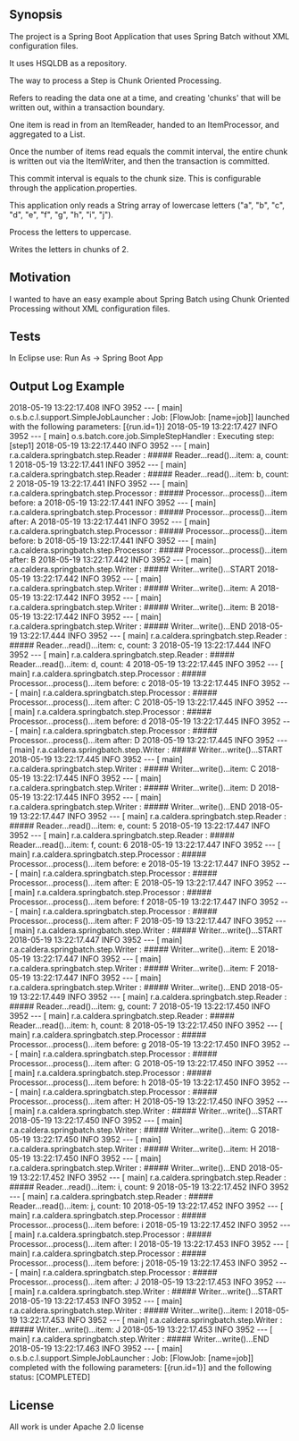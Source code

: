 ## Synopsis

The project is a Spring Boot Application that uses Spring Batch without XML configuration files.

It uses HSQLDB as a repository.

The way to process a Step is Chunk Oriented Processing.

Refers to reading the data one at a time, and creating 'chunks' that will be
written out, within a transaction boundary.

One item is read in from an ItemReader, handed to an ItemProcessor, and
aggregated to a List.

Once the number of items read equals the commit interval, the entire chunk is
written out via the ItemWriter, and then the transaction is committed.

This commit interval is equals to the chunk size.
This is configurable through the application.properties. 

This application only reads a String array of lowercase letters ("a", "b", "c", "d", "e", "f", "g", "h", "i", "j").

Process the letters to uppercase.

Writes the letters in chunks of 2.

## Motivation

I wanted to have an easy example about Spring Batch using Chunk Oriented Processing without XML configuration files.

## Tests

In Eclipse use: Run As -> Spring Boot App

## Output Log Example

2018-05-19 13:22:17.408  INFO 3952 --- [           main] o.s.b.c.l.support.SimpleJobLauncher      : Job: [FlowJob: [name=job]] launched with the following parameters: [{run.id=1}]
2018-05-19 13:22:17.427  INFO 3952 --- [           main] o.s.batch.core.job.SimpleStepHandler     : Executing step: [step1]
2018-05-19 13:22:17.440  INFO 3952 --- [           main] r.a.caldera.springbatch.step.Reader      : ##### Reader...read()...item: a, count: 1
2018-05-19 13:22:17.441  INFO 3952 --- [           main] r.a.caldera.springbatch.step.Reader      : ##### Reader...read()...item: b, count: 2
2018-05-19 13:22:17.441  INFO 3952 --- [           main] r.a.caldera.springbatch.step.Processor   : ##### Processor...process()...item before: a
2018-05-19 13:22:17.441  INFO 3952 --- [           main] r.a.caldera.springbatch.step.Processor   : ##### Processor...process()...item after: A
2018-05-19 13:22:17.441  INFO 3952 --- [           main] r.a.caldera.springbatch.step.Processor   : ##### Processor...process()...item before: b
2018-05-19 13:22:17.441  INFO 3952 --- [           main] r.a.caldera.springbatch.step.Processor   : ##### Processor...process()...item after: B
2018-05-19 13:22:17.442  INFO 3952 --- [           main] r.a.caldera.springbatch.step.Writer      : ##### Writer...write()...START
2018-05-19 13:22:17.442  INFO 3952 --- [           main] r.a.caldera.springbatch.step.Writer      : ##### Writer...write()...item: A
2018-05-19 13:22:17.442  INFO 3952 --- [           main] r.a.caldera.springbatch.step.Writer      : ##### Writer...write()...item: B
2018-05-19 13:22:17.442  INFO 3952 --- [           main] r.a.caldera.springbatch.step.Writer      : ##### Writer...write()...END
2018-05-19 13:22:17.444  INFO 3952 --- [           main] r.a.caldera.springbatch.step.Reader      : ##### Reader...read()...item: c, count: 3
2018-05-19 13:22:17.444  INFO 3952 --- [           main] r.a.caldera.springbatch.step.Reader      : ##### Reader...read()...item: d, count: 4
2018-05-19 13:22:17.445  INFO 3952 --- [           main] r.a.caldera.springbatch.step.Processor   : ##### Processor...process()...item before: c
2018-05-19 13:22:17.445  INFO 3952 --- [           main] r.a.caldera.springbatch.step.Processor   : ##### Processor...process()...item after: C
2018-05-19 13:22:17.445  INFO 3952 --- [           main] r.a.caldera.springbatch.step.Processor   : ##### Processor...process()...item before: d
2018-05-19 13:22:17.445  INFO 3952 --- [           main] r.a.caldera.springbatch.step.Processor   : ##### Processor...process()...item after: D
2018-05-19 13:22:17.445  INFO 3952 --- [           main] r.a.caldera.springbatch.step.Writer      : ##### Writer...write()...START
2018-05-19 13:22:17.445  INFO 3952 --- [           main] r.a.caldera.springbatch.step.Writer      : ##### Writer...write()...item: C
2018-05-19 13:22:17.445  INFO 3952 --- [           main] r.a.caldera.springbatch.step.Writer      : ##### Writer...write()...item: D
2018-05-19 13:22:17.445  INFO 3952 --- [           main] r.a.caldera.springbatch.step.Writer      : ##### Writer...write()...END
2018-05-19 13:22:17.447  INFO 3952 --- [           main] r.a.caldera.springbatch.step.Reader      : ##### Reader...read()...item: e, count: 5
2018-05-19 13:22:17.447  INFO 3952 --- [           main] r.a.caldera.springbatch.step.Reader      : ##### Reader...read()...item: f, count: 6
2018-05-19 13:22:17.447  INFO 3952 --- [           main] r.a.caldera.springbatch.step.Processor   : ##### Processor...process()...item before: e
2018-05-19 13:22:17.447  INFO 3952 --- [           main] r.a.caldera.springbatch.step.Processor   : ##### Processor...process()...item after: E
2018-05-19 13:22:17.447  INFO 3952 --- [           main] r.a.caldera.springbatch.step.Processor   : ##### Processor...process()...item before: f
2018-05-19 13:22:17.447  INFO 3952 --- [           main] r.a.caldera.springbatch.step.Processor   : ##### Processor...process()...item after: F
2018-05-19 13:22:17.447  INFO 3952 --- [           main] r.a.caldera.springbatch.step.Writer      : ##### Writer...write()...START
2018-05-19 13:22:17.447  INFO 3952 --- [           main] r.a.caldera.springbatch.step.Writer      : ##### Writer...write()...item: E
2018-05-19 13:22:17.447  INFO 3952 --- [           main] r.a.caldera.springbatch.step.Writer      : ##### Writer...write()...item: F
2018-05-19 13:22:17.447  INFO 3952 --- [           main] r.a.caldera.springbatch.step.Writer      : ##### Writer...write()...END
2018-05-19 13:22:17.449  INFO 3952 --- [           main] r.a.caldera.springbatch.step.Reader      : ##### Reader...read()...item: g, count: 7
2018-05-19 13:22:17.450  INFO 3952 --- [           main] r.a.caldera.springbatch.step.Reader      : ##### Reader...read()...item: h, count: 8
2018-05-19 13:22:17.450  INFO 3952 --- [           main] r.a.caldera.springbatch.step.Processor   : ##### Processor...process()...item before: g
2018-05-19 13:22:17.450  INFO 3952 --- [           main] r.a.caldera.springbatch.step.Processor   : ##### Processor...process()...item after: G
2018-05-19 13:22:17.450  INFO 3952 --- [           main] r.a.caldera.springbatch.step.Processor   : ##### Processor...process()...item before: h
2018-05-19 13:22:17.450  INFO 3952 --- [           main] r.a.caldera.springbatch.step.Processor   : ##### Processor...process()...item after: H
2018-05-19 13:22:17.450  INFO 3952 --- [           main] r.a.caldera.springbatch.step.Writer      : ##### Writer...write()...START
2018-05-19 13:22:17.450  INFO 3952 --- [           main] r.a.caldera.springbatch.step.Writer      : ##### Writer...write()...item: G
2018-05-19 13:22:17.450  INFO 3952 --- [           main] r.a.caldera.springbatch.step.Writer      : ##### Writer...write()...item: H
2018-05-19 13:22:17.450  INFO 3952 --- [           main] r.a.caldera.springbatch.step.Writer      : ##### Writer...write()...END
2018-05-19 13:22:17.452  INFO 3952 --- [           main] r.a.caldera.springbatch.step.Reader      : ##### Reader...read()...item: i, count: 9
2018-05-19 13:22:17.452  INFO 3952 --- [           main] r.a.caldera.springbatch.step.Reader      : ##### Reader...read()...item: j, count: 10
2018-05-19 13:22:17.452  INFO 3952 --- [           main] r.a.caldera.springbatch.step.Processor   : ##### Processor...process()...item before: i
2018-05-19 13:22:17.452  INFO 3952 --- [           main] r.a.caldera.springbatch.step.Processor   : ##### Processor...process()...item after: I
2018-05-19 13:22:17.453  INFO 3952 --- [           main] r.a.caldera.springbatch.step.Processor   : ##### Processor...process()...item before: j
2018-05-19 13:22:17.453  INFO 3952 --- [           main] r.a.caldera.springbatch.step.Processor   : ##### Processor...process()...item after: J
2018-05-19 13:22:17.453  INFO 3952 --- [           main] r.a.caldera.springbatch.step.Writer      : ##### Writer...write()...START
2018-05-19 13:22:17.453  INFO 3952 --- [           main] r.a.caldera.springbatch.step.Writer      : ##### Writer...write()...item: I
2018-05-19 13:22:17.453  INFO 3952 --- [           main] r.a.caldera.springbatch.step.Writer      : ##### Writer...write()...item: J
2018-05-19 13:22:17.453  INFO 3952 --- [           main] r.a.caldera.springbatch.step.Writer      : ##### Writer...write()...END
2018-05-19 13:22:17.463  INFO 3952 --- [           main] o.s.b.c.l.support.SimpleJobLauncher      : Job: [FlowJob: [name=job]] completed with the following parameters: [{run.id=1}] and the following status: [COMPLETED]

## License

All work is under Apache 2.0 license
